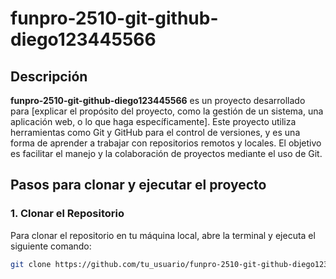 # funpro-2510-git-github-diego123445566

## Descripción
**funpro-2510-git-github-diego123445566** es un proyecto desarrollado para [explicar el propósito del proyecto, como la gestión de un sistema, una aplicación web, o lo que haga específicamente]. Este proyecto utiliza herramientas como Git y GitHub para el control de versiones, y es una forma de aprender a trabajar con repositorios remotos y locales. El objetivo es facilitar el manejo y la colaboración de proyectos mediante el uso de Git.

## Pasos para clonar y ejecutar el proyecto

### 1. Clonar el Repositorio
Para clonar el repositorio en tu máquina local, abre la terminal y ejecuta el siguiente comando:

```bash
git clone https://github.com/tu_usuario/funpro-2510-git-github-diego123445566.git

